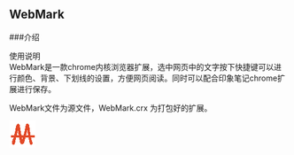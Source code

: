 ## WebMark

###介绍

<p >使用说明<br>WebMark是一款chrome内核浏览器扩展，选中网页中的文字按下快捷键可以进行颜色、背景、下划线的设置，方便网页阅读。同时可以配合印象笔记chrome扩展进行保存。</p> 

WebMark文件为源文件，WebMark.crx 为打包好的扩展。

![Alt text](/WebMark/icon.png)
